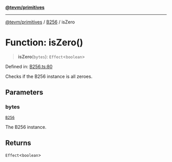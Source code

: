 [**@tevm/primitives**](../../../README.md)

***

[@tevm/primitives](../../../globals.md) / [B256](../README.md) / isZero

# Function: isZero()

> **isZero**(`bytes`): `Effect`\<`boolean`\>

Defined in: [B256.ts:80](https://github.com/evmts/tevm-monorepo/blob/main/packages/primitives/src/B256.ts#L80)

Checks if the B256 instance is all zeroes.

## Parameters

### bytes

[`B256`](../type-aliases/B256.md)

The B256 instance.

## Returns

`Effect`\<`boolean`\>
